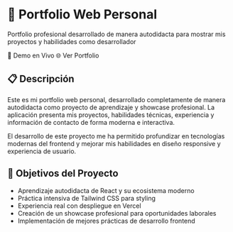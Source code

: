 # 💼 Portfolio Web Personal

Portfolio profesional desarrollado de manera autodidacta para mostrar mis proyectos y habilidades como desarrollador

🚀 Demo en Vivo
🌐 Ver Portfolio

## 📋 Descripción
Este es mi portfolio web personal, desarrollado completamente de manera autodidacta como proyecto de aprendizaje y showcase profesional. La aplicación presenta mis proyectos, habilidades técnicas, experiencia y información de contacto de forma moderna e interactiva.

El desarrollo de este proyecto me ha permitido profundizar en tecnologías modernas del frontend y mejorar mis habilidades en diseño responsive y experiencia de usuario.

## 🎯 Objetivos del Proyecto

- Aprendizaje autodidacta de React y su ecosistema moderno
- Práctica intensiva de Tailwind CSS para styling
- Experiencia real con despliegue en Vercel
- Creación de un showcase profesional para oportunidades laborales
- Implementación de mejores prácticas de desarrollo frontend
